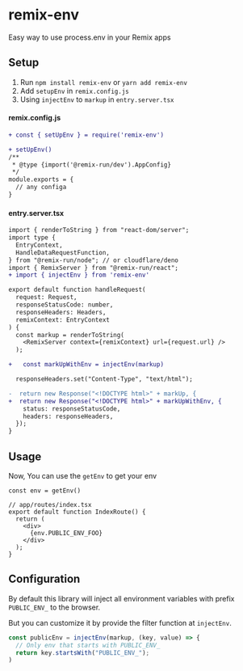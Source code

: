 # remix-env
Easy way to use process.env in your Remix apps

## Setup

1. Run `npm install remix-env` or `yarn add remix-env`
2. Add `setupEnv` in `remix.config.js`
3. Using `injectEnv` to `markup` in `entry.server.tsx`

#### remix.config.js
```diff
+ const { setUpEnv } = require('remix-env')

+ setUpEnv()
/**
 * @type {import('@remix-run/dev').AppConfig}
 */
module.exports = {
  // any configa
}

```


#### entry.server.tsx
```diff
import { renderToString } from "react-dom/server";
import type {
  EntryContext,
  HandleDataRequestFunction,
} from "@remix-run/node"; // or cloudflare/deno
import { RemixServer } from "@remix-run/react";
+ import { injectEnv } from 'remix-env'

export default function handleRequest(
  request: Request,
  responseStatusCode: number,
  responseHeaders: Headers,
  remixContext: EntryContext
) {
  const markup = renderToString(
    <RemixServer context={remixContext} url={request.url} />
  );

+   const markUpWithEnv = injectEnv(markup)

  responseHeaders.set("Content-Type", "text/html");

-  return new Response("<!DOCTYPE html>" + markUp, {
+  return new Response("<!DOCTYPE html>" + markUpWithEnv, {
    status: responseStatusCode,
    headers: responseHeaders,
  });
}
```

## Usage

Now, You can use the `getEnv` to get your env
```tsx
const env = getEnv()

// app/routes/index.tsx
export default function IndexRoute() {
  return (
    <div>
      {env.PUBLIC_ENV_FOO}
    </div>
  );
}
```

## Configuration

By default this library will inject all environment variables with prefix `PUBLIC_ENV_` to the browser.

But you can customize it by provide the filter function at `injectEnv`.

```typescript
const publicEnv = injectEnv(markup, (key, value) => {
  // Only env that starts with PUBLIC_ENV_
  return key.startsWith("PUBLIC_ENV_");
)
```
